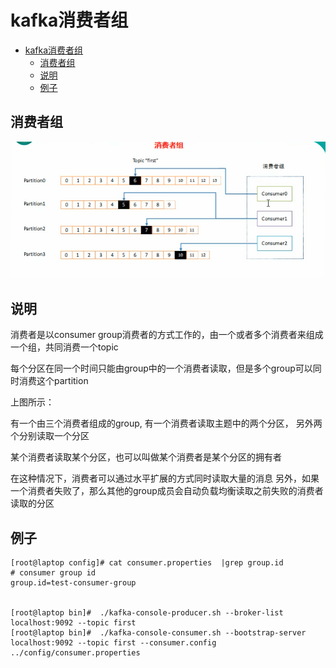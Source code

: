 # kafka消费者组
<!-- TOC -->

- [kafka消费者组](#kafka%e6%b6%88%e8%b4%b9%e8%80%85%e7%bb%84)
  - [消费者组](#%e6%b6%88%e8%b4%b9%e8%80%85%e7%bb%84)
  - [说明](#%e8%af%b4%e6%98%8e)
  - [例子](#%e4%be%8b%e5%ad%90)

<!-- /TOC -->
## 消费者组

![enter image description here](https://raw.githubusercontent.com/Syncma/Figurebed/master/img/kafka-group.png)



## 说明
消费者是以consumer group消费者的方式工作的，由一个或者多个消费者来组成一个组，共同消费一个topic

每个分区在同一个时间只能由group中的一个消费者读取，但是多个group可以同时消费这个partition

上图所示：

有一个由三个消费者组成的group, 有一个消费者读取主题中的两个分区，
另外两个分别读取一个分区

某个消费者读取某个分区，也可以叫做某个消费者是某个分区的拥有者

在这种情况下，消费者可以通过水平扩展的方式同时读取大量的消息
另外，如果一个消费者失败了，那么其他的group成员会自动负载均衡读取之前失败的消费者读取的分区


## 例子
```
[root@laptop config]# cat consumer.properties  |grep group.id
# consumer group id
group.id=test-consumer-group


[root@laptop bin]#  ./kafka-console-producer.sh --broker-list localhost:9092 --topic first
[root@laptop bin]#  ./kafka-console-consumer.sh --bootstrap-server localhost:9092 --topic first --consumer.config ../config/consumer.properties

```